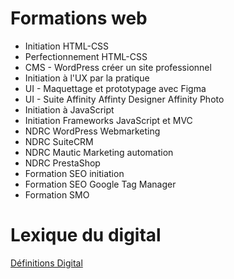 # Formations web

* Initiation HTML-CSS
* Perfectionnement HTML-CSS
* CMS - WordPress créer un site professionnel
* Initiation à l'UX par la pratique
* UI - Maquettage et prototypage avec Figma
* UI - Suite Affinity Affinty Designer Affinity Photo
* Initiation à JavaScript
* Initiation Frameworks JavaScript et MVC
* NDRC WordPress Webmarketing
* NDRC SuiteCRM
* NDRC Mautic Marketing automation
* NDRC PrestaShop
* Formation SEO initiation 
* Formation SEO Google Tag Manager
* Formation SMO

# Lexique du digital
[Définitions Digital](https://definitions-digital.com)

